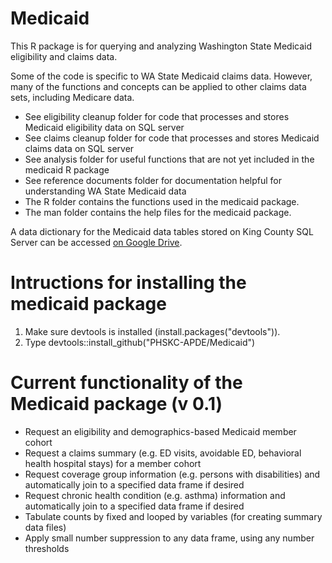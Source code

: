 # Medicaid
This R package is for querying and analyzing Washington State Medicaid eligibility and claims data.

Some of the code is specific to WA State Medicaid claims data. 
However, many of the functions and concepts can be applied to other claims data sets, including Medicare data.

- See eligibility cleanup folder for code that processes and stores Medicaid eligibility data on SQL server
- See claims cleanup folder for code that processes and stores Medicaid claims data on SQL server
- See analysis folder for useful functions that are not yet included in the medicaid R package
- See reference documents folder for documentation helpful for understanding WA State Medicaid data
- The R folder contains the functions used in the medicaid package.
- The man folder contains the help files for the medicaid package.

A data dictionary for the Medicaid data tables stored on King County SQL Server can be accessed [on Google Drive](https://drive.google.com/open?id=1atnht-_GQZ9wrKwiQ-U8Y-UImxKr12FL9ggKWXmMcnE).

# Intructions for installing the medicaid package
1) Make sure devtools is installed (install.packages("devtools")).
2) Type devtools::install_github("PHSKC-APDE/Medicaid")

# Current functionality of the Medicaid package (v 0.1)
- Request an eligibility and demographics-based Medicaid member cohort
- Request a claims summary (e.g. ED visits, avoidable ED, behavioral health hospital stays) for a member cohort
- Request coverage group information (e.g. persons with disabilities) and automatically join to a specified data frame if desired 
- Request chronic health condition (e.g. asthma) information and automatically join to a specified data frame if desired
- Tabulate counts by fixed and looped by variables (for creating summary data files)
- Apply small number suppression to any data frame, using any number thresholds

